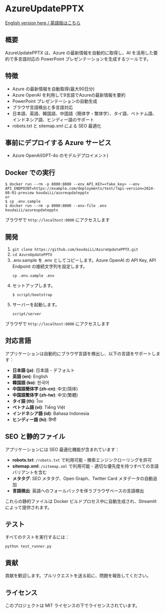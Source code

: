 # AzureUpdatePPTX

[English version here / 英語版はこちら](README.md)

## 概要

AzureUpdatePPTX は、Azure の最新情報を自動的に取得し、AI を活用した要約で多言語対応の PowerPoint プレゼンテーションを生成するツールです。

## 特徴

- Azure の最新情報を自動取得(最大90日分)
- Azure OpenAI を利用して9言語でAzureの最新情報を要約
- PowerPoint プレゼンテーションの自動生成
- ブラウザ言語検出と多言語対応
- 日本語、英語、韓国語、中国語（簡体字・繁体字）、タイ語、ベトナム語、インドネシア語、ヒンディー語のサポート
- robots.txt と sitemap.xml による SEO 最適化

## 事前にデプロイする Azure サービス

- Azure OpenAI(GPT-4o のモデルデプロイメント)

## Docker での実行

```console
$ docker run --rm -p 8000:8000 --env API_KEY=<fake_key> --env API_ENDPOINT=https://example.com/deployments/test/?api-version=2024-08-01-preview koudaiii/azureupdatepptx
or
$ cp .env.sample
$ docker run --rm -p 8000:8000 --env-file .env koudaiii/azureupdatepptx
```

ブラウザで `http://localhost:8000` にアクセスします

## 開発

1. `git clone https://github.com/koudaiii/AzureUpdatePPTX.git`
2. `cd AzureUpdatePPTX`
3. .env.sample を .env としてコピーします。Azure OpenAI の API Key, API Endpoint の接続文字列を設定します。
   ```console
   cp .env.sample .env
   ```
4. セットアップします。
   ```console
   $ script/bootstrap
   ```
6. サーバーを起動します。
   ```console
   script/server
   ```

ブラウザで `http://localhost:8000` にアクセスします

## 対応言語

アプリケーションは自動的にブラウザ言語を検出し、以下の言語をサポートします：

- **日本語 (ja)**: 日本語 - デフォルト
- **英語 (en)**: English
- **韓国語 (ko)**: 한국어
- **中国語簡体字 (zh-cn)**: 中文(简体)
- **中国語繁体字 (zh-tw)**: 中文(繁體)
- **タイ語 (th)**: ไทย
- **ベトナム語 (vi)**: Tiếng Việt
- **インドネシア語 (id)**: Bahasa Indonesia
- **ヒンディー語 (hi)**: हिन्दी

## SEO と静的ファイル

アプリケーションには SEO 最適化機能が含まれています：

- **robots.txt**: `/robots.txt` で利用可能 - 検索エンジンクローリングを許可
- **sitemap.xml**: `/sitemap.xml` で利用可能 - 適切な優先度を持つすべての言語バリアントを含む
- **メタタグ**: SEO メタタグ、Open Graph、Twitter Card メタデータの自動追加
- **言語検出**: 英語へのフォールバックを伴うブラウザベースの言語検出

これらの静的ファイルは Docker ビルドプロセス中に自動生成され、Streamlit によって提供されます。

## テスト

すべてのテストを実行するには：
```console
python test_runner.py
```

## 貢献
貢献を歓迎します。プルリクエストを送る前に、問題を報告してください。

## ライセンス
このプロジェクトは MIT ライセンスの下でライセンスされています。